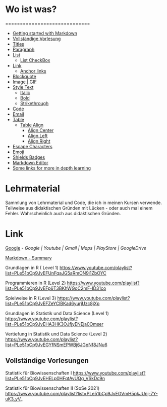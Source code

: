 # Wo ist was?
=============================

- [Getting started with Markdown](#getting-started-with-markdown)
- [Vollständige Vorlesung](#vollständige-vorlesung)
- [Titles](#titles)
- [Paragraph](#paragraph)
- [List](#list)
	- [List CheckBox](#list-checkbox)
- [Link](#link)
	- [Anchor links](#anchor-links)
- [Blockquote](#blockquote)
- [Image | GIF](#image--gif)
- [Style Text](#style-text)
	- [Italic](#italic)
	- [Bold](#bold)
	- [Strikethrough](#strikethrough)
- [Code](#code)
- [Email](#email)
- [Table](#table)
	- [Table Align](#table-align)
    	- [Align Center](#align-center)
    	- [Align Left](#align-left)
    	- [Align Right](#align-right)
- [Escape Characters](#escape-characters)
- [Emoji](#emoji)
- [Shields Badges](#Shields-Badges)
- [Markdown Editor](#markdown-editor)
- [Some links for more in depth learning](#some-links-for-more-in-depth-learning)


# Lehrmaterial
Sammlung von Lehrmaterial und Code, die ich in meinen Kursen verwende. Teilweise aus didaktischen Gründen mit Lücken - oder auch mal einem Fehler. Wahrscheinlich auch aus didaktischen Gründen.

# Link
[Google](https://www.google.com) - _Google | Youtube | Gmail | Maps | PlayStore | GoogleDrive_


[Markdown - Summary](#Getting-started-with-Markdown)


Grundlagen in R ( Level 1)
https://www.youtube.com/playlist?list=PLe51bCp9JvEFUnFqaJG5aRmON9i1ZbOYC

Programmieren in R (Level 2)
https://www.youtube.com/playlist?list=PLe51bCp9JvEFp6T3BKhWGoC2mF-ID31co

Spielweise in R (Level 3)
https://www.youtube.com/playlist?list=PLe51bCp9JvEFZeYClBKad6yurjUzc8jXp

Grundlagen in Statistik und Data Science (Level 1)
https://www.youtube.com/playlist?list=PLe51bCp9JvEHA3HK3OJfjyENEja0Omser

Vertiefung in Statistik und Data Science (Level 2)
https://www.youtube.com/playlist?list=PLe51bCp9JvEGYfNSmEPWBj6JGpNf8JNu6


## Vollständige Vorlesungen

Statistik für Biowissenschaften I
https://www.youtube.com/playlist?list=PLe51bCp9JvEHELp0HFqtAvUQg_VSkDc9n

Statistik für Biowissenschaften II (SoSe 2021)
https://www.youtube.com/playlist?list=PLe51bCp9JvEGVmH5pkJUnj-7Y-uK3_yV_



